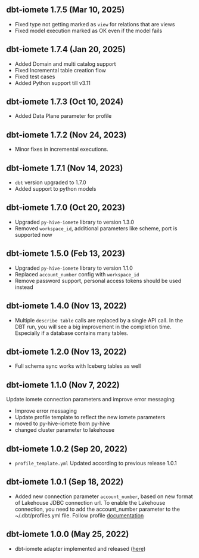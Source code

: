 ## dbt-iomete 1.7.5 (Mar 10, 2025)
- Fixed type not getting marked as `view` for relations that are views
- Fixed model execution marked as OK even if the model fails

## dbt-iomete 1.7.4 (Jan 20, 2025)
- Added Domain and multi catalog support
- Fixed Incremental table creation flow
- Fixed test cases
- Added Python support till v3.11

## dbt-iomete 1.7.3 (Oct 10, 2024)
- Added Data Plane parameter for profile

## dbt-iomete 1.7.2 (Nov 24, 2023)
- Minor fixes in incremental executions.

## dbt-iomete 1.7.1 (Nov 14, 2023)
- `dbt` version upgraded to 1.7.0
- Added support to python models

## dbt-iomete 1.7.0 (Oct 20, 2023)
- Upgraded `py-hive-iomete` library to version 1.3.0
- Removed `workspace_id`, additional parameters like scheme, port is supported now

## dbt-iomete 1.5.0 (Feb 13, 2023)
- Upgraded `py-hive-iomete` library to version 1.1.0
- Replaced `account_number` config with `workspace_id`
- Remove password support, personal access tokens should be used instead

## dbt-iomete 1.4.0 (Nov 13, 2022)
- Multiple `describe table` calls are replaced by a single API call. In the DBT run, you will see a big improvement in the completion time. Especially if a database contains many  tables.

## dbt-iomete 1.2.0 (Nov 13, 2022)
- Full schema sync works with Iceberg tables as well

## dbt-iomete 1.1.0 (Nov 7, 2022)
Update iomete connection parameters and improve error messaging

- Improve error messaging
- Update profile template to reflect the new iomete parameters
- moved to py-hive-iomete from py-hive
- changed cluster parameter to lakehouse

## dbt-iomete 1.0.2 (Sep 20, 2022)
- `profile_template.yml` Updated according to previous release 1.0.1

## dbt-iomete 1.0.1 (Sep 18, 2022)
- Added new connection parameter `account_number`, based on new format of Lakehouse JDBC connection url.
To enable the Lakehouse connection, you need to add the account_number parameter to the ~/.dbt/profiles.yml file.
Follow profile [documentation](https://docs.iomete.com/docs/profile-setup)

## dbt-iomete 1.0.0 (May 25, 2022)
- dbt-iomete adapter implemented and released ([here](https://github.com/iomete/dbt-iomete/commit/e692dfb8b59ff699ee546ecef7ae46388e2352f5))